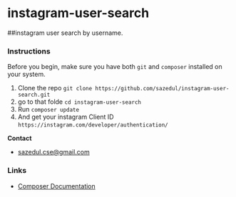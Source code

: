 # instagram-user-search
##instagram user search by username.

### Instructions

Before you begin, make sure you have both ```git``` and ```composer``` installed on your system. 

1. Clone the repo ```git clone https://github.com/sazedul/instagram-user-search.git```
2. go to that folde ```cd instagram-user-search```
3. Run ```composer update```
4. And get your instagram Client ID  ```https://instagram.com/developer/authentication/```



__Contact__
* sazedul.cse@gmail.com  


### Links
* [Composer Documentation](https://getcomposer.org/)

